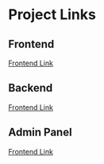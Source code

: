 # Project Links

## Frontend
<a href="https://food-del-fruntend.onrender.com/" target="_blank" rel="noopener noreferrer">Frontend Link</a>

## Backend
<a href="https://food-del-backend-t96o.onrender.com/" target="_blank" rel="noopener noreferrer">Frontend Link</a>

## Admin Panel
<a href="https://food-del-admin-0qbl.onrender.com/list" target="_blank" rel="noopener noreferrer">Frontend Link</a>

